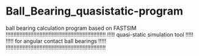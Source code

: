 # Ball_Bearing_quasistatic-program
ball bearing calculation program based on FASTSIM
!!!!!!!!!!!!!!!!!!!!!!!!!!!!!!!!!!!!!!!!!!!!!!!!!!!!!!!!!!!!!!!!!
!!!!!           quasi-static simulation tool								!!!!!
!!!!!         for angular contact ball bearings							!!!!!
!!!!!!!!!!!!!!!!!!!!!!!!!!!!!!!!!!!!!!!!!!!!!!!!!!!!!!!!!!!!!!!!!
